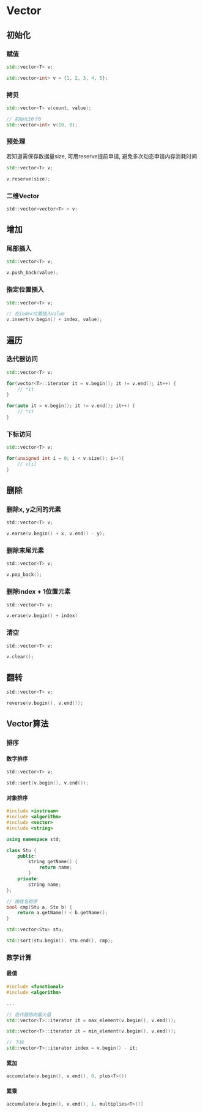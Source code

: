 <!--
 * @Description: 
 * @Version: 1.0
 * @Author: DaLao
 * @Email: dalao@xxx.com
 * @Date: 2021-11-15 20:40:55
 * @LastEditors: dalao_li
 * @LastEditTime: 2023-04-16 23:27:46
-->

# Vector

## 初始化

### 赋值

```c++
std::vector<T> v;

std::vector<int> v = {1, 2, 3, 4, 5};
```

### 拷贝

```c++
std::vector<T> v(count, value);

// 初始化10个0
std::vector<int> v(10, 0);
```

### 预处理

若知道需保存数据量size, 可用reserve提前申请, 避免多次动态申请内存消耗时间

```c++
std::vector<T> v;

v.reserve(size);
```

### 二维Vector

```c
std::vector<vector<T> > v;
```

## 增加

### 尾部插入

```c++
std::vector<T> v;

v.push_back(value);
```

### 指定位置插入

```c++
std::vector<T> v;

// 在index位置插入value
v.insert(v.begin() + index, value);
```

## 遍历

### 迭代器访问

```c++
std::vector<T> v;

for(vector<T>::iterator it = v.begin(); it != v.end(); it++) {
    // *it
}

for(auto it = v.begin(); it != v.end(); it++) {
    // *it
}
```

### 下标访问

```c++
std::vector<T> v;

for(unsigned int i = 0; i < v.size(); i++){
    // v[i]
}
```

## 删除

### 删除x, y之间的元素

```c
std::vector<T> v;

v.earse(v.begin() + x, v.end() - y);
```

### 删除末尾元素

```c
std::vector<T> v;

v.pop_back();
```

### 删除index + 1位置元素

```c
std::vector<T> v;

v.erase(v.begin() + index)
```

### 清空

```c
std::vector<T> v;

v.clear();
```

## 翻转

```c
std::vector<T> v;

reverse(v.begin(), v.end());
```

## Vector算法

### 排序

#### 数字排序

```c
std::vector<T> v;

std::sort(v.begin(), v.end());
```

#### 对象排序

```c++
#include <iostream>
#include <algorithm>
#include <vector>
#include <string>

using namespace std;

class Stu {
    public:
        string getName() {
            return name;
        }
    private:
        string name;
};

// 按姓名排序
bool cmp(Stu a, Stu b) {
    return a.getName() < b.getName();
}

std::vector<Stu> stu;

std::sort(stu.begin(), stu.end(), cmp);
```

### 数学计算

#### 最值

```c++
#include <functional>
#include <algorithm>

...

// 迭代器指向最大值
std::vector<T>::iterator it = max_element(v.begin(), v.end());

std::vector<T>::iterator it = min_element(v.begin(), v.end());

// 下标
std::vector<T>::iterator index = v.begin() - it;
```

#### 累加

```c++
accumulate(v.begin(), v.end(), 0, plus<T>())
```

#### 累乘

```c++
accumulate(v.begin(), v.end(), 1, multiplies<T>())
```
